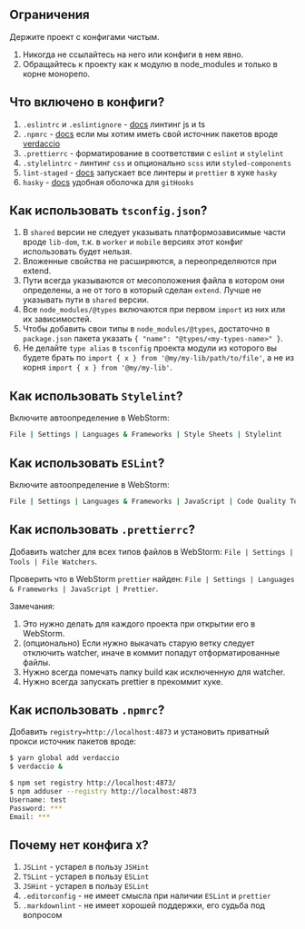 ## Ограничения

Держите проект с конфигами чистым. 
1. Никогда не ссылайтесь на него или конфиги в нем явно.
2. Обращайтесь к проекту как к модулю в node_modules и только в корне монорепо.

## Что включено в конфиги?

1. `.eslintrc` и `.eslintignore` - [docs](https://eslint.org/) линтинг js и ts
2. `.npmrc` - [docs](https://docs.npmjs.com/configuring-npm/npmrc.html) если мы хотим иметь свой источник пакетов вроде [verdaccio](https://github.com/verdaccio/verdaccio) 
3. `.prettierrc` - форматирование в соответствии с `eslint` и `stylelint`
4. `.stylelintrc` - линтинг `css` и опционально `scss` или `styled-components`
5. `lint-staged` - [docs](https://github.com/okonet/lint-staged#how-to-use-lint-staged-in-a-multi-package-monorepo) запускает все линтеры и `prettier` в хуке `hasky`
6. `hasky` - [docs](https://github.com/typicode/husky) удобная оболочка для `gitHooks`

## Как использовать `tsconfig.json`?

1. В `shared` версии не следует указывать платформозависимые части вроде `lib-dom`, т.к. в `worker` и `mobile` версиях этот конфиг использовать будет нельзя.
2. Вложенные свойства не расширяются, а переопределяются при extend.
3. Пути всегда указываются от месоположения файла в котором они определены, а не от того в который сделан `extend`. Лучше не указывать пути в `shared` версии.
4. Все `node_modules/@types` включаются при первом `import` из них или их зависимостей. 
5. Чтобы добавить свои типы в `node_modules/@types`, достаточно в `package.json` пакета указать `{ "name": "@types/<my-types-name>" }`.
6. Не делайте `type alias` в `tsconfig` проекта модули из которого вы будете брать по `import { x } from '@my/my-lib/path/to/file'`,
 а не из корня `import { x } from '@my/my-lib'`.
 
## Как использовать `Stylelint`?
Включите автоопределение в WebStorm:
```bash
File | Settings | Languages & Frameworks | Style Sheets | Stylelint
```

## Как использовать `ESLint`?

Включите автоопределение в WebStorm:
```bash
File | Settings | Languages & Frameworks | JavaScript | Code Quality Tools | ESLint
```

## Как использовать `.prettierrc`?

Добавить watcher для всех типов файлов в WebStorm: `File | Settings | Tools | File Watchers`.

Проверить что в WebStorm `prettier` найден: `File | Settings | Languages & Frameworks | JavaScript | Prettier`.

Замечания: 
1. Это нужно делать для каждого проекта при открытии его в WebStorm.
2. (опционально) Если нужно выкачать старую ветку следует отключить watcher, иначе в коммит попадут отформатированные файлы.
3. Нужно всегда помечать папку build как исключенную для watcher.
3. Нужно всегда запускать prettier в прекоммит хуке.

## Как использовать `.npmrc`?

Добавить `registry=http://localhost:4873` и установить приватный прокси источник пакетов вроде:

```bash
$ yarn global add verdaccio
$ verdaccio &

$ npm set registry http://localhost:4873/
$ npm adduser --registry http://localhost:4873
Username: test
Password: ***
Email: ***
```

## Почему нет конфига `X`?

1. `JSLint` - устарел в пользу `JSHint`
2. `TSLint` - устарел в пользу `ESLint`
3. `JSHint` - устарел в пользу `ESLint`
4. `.editorconfig` - не имеет смысла при наличии `ESLint` и `prettier`
5. `.markdownlint` - не имеет хорошей поддержки, его судьба под вопросом